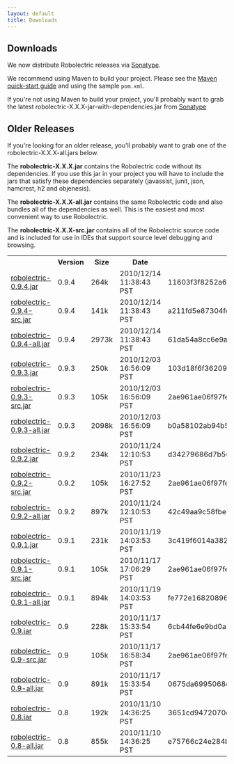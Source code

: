 ```yaml
---
layout: default
title: Downloads
---
```


## Downloads

We now distribute Robolectric releases via 
[Sonatype](https://oss.sonatype.org/index.html#nexus-search;quick~robolectric).

We recommend using Maven to build your project. Please see the [Maven quick-start guide](maven-quick-start.html) and using the sample `pom.xml`.

If you're not using Maven to build your project, you'll probably want to grab the latest
robolectric-X.X.X-jar-with-dependencies.jar from [Sonatype](https://oss.sonatype.org/index.html#nexus-search;quick~robolectric)

## Older Releases

If you're looking for an older release, you'll probably want to grab one of the robolectric-X.X.X-all.jars below.

The <b>robolectric-X.X.X.jar</b> contains the Robolectric code without its dependencies. If you use this jar in your project
you will have to include the jars that satisfy these dependencies separately (javassist, junit, json, hamcrest,
h2 and objenesis).

The <b>robolectric-X.X.X-all.jar</b> contains the same Robolectric code and also bundles all of the dependencies as well. This
is the easiest and most convenient way to use Robolectric.

The <b>robolectric-X.X.X-src.jar</b> contains all of the Robolectric source code and is included for use in IDEs that support
source level debugging and browsing.


<table id="standalone-downloads">
<tr>
  <th></th>
  <th>Version</th>
  <th>Size</th>
  <th>Date</th>
  <th>SHA1</th>
</tr>
<!-- START_DOWNLOADS -->
<tr>
  <td class="link"><a href="downloads/robolectric-0.9.4.jar" onClick="javascript:pageTracker._trackPageView('downloads/robolectric-0.9.4.jar'); ">robolectric-0.9.4.jar</a></td>
  <td class="version">0.9.4</td>
  <td class="size">264k</td>
  <td class="date">2010/12/14 11:38:43 PST</td>
  <td class="sha">11603f3f8252a62f4e03766ae53d3162463f2aa1</td>
</tr>
<tr>
  <td class="link"><a href="downloads/robolectric-0.9.4-src.jar" onClick="javascript:pageTracker._trackPageView('downloads/robolectric-0.9.4-src.jar'); ">robolectric-0.9.4-src.jar</a></td>
  <td class="version">0.9.4</td>
  <td class="size">141k</td>
  <td class="date">2010/12/14 11:38:43 PST</td>
  <td class="sha">a211fd5e87304feaf4e3d88eefad0f2ac96dd410</td>
</tr>
<tr>
  <td class="link"><a href="downloads/robolectric-0.9.4-all.jar" onClick="javascript:pageTracker._trackPageView('downloads/robolectric-0.9.4-all.jar'); ">robolectric-0.9.4-all.jar</a></td>
  <td class="version">0.9.4</td>
  <td class="size">2973k</td>
  <td class="date">2010/12/14 11:38:43 PST</td>
  <td class="sha">61da54a8cc6e9acf9b42ebede706ee1f7d00a0a4</td>
</tr>
<tr>
  <td class="link"><a href="downloads/robolectric-0.9.3.jar" onClick="javascript:pageTracker._trackPageView('downloads/robolectric-0.9.3.jar'); ">robolectric-0.9.3.jar</a></td>
  <td class="version">0.9.3</td>
  <td class="size">250k</td>
  <td class="date">2010/12/03 16:56:09 PST</td>
  <td class="sha">103d18f6f36209cd76d8e853bc1e83a0a7bdfd89</td>
</tr>
<tr>
  <td class="link"><a href="downloads/robolectric-0.9.3-src.jar" onClick="javascript:pageTracker._trackPageView('downloads/robolectric-0.9.3-src.jar'); ">robolectric-0.9.3-src.jar</a></td>
  <td class="version">0.9.3</td>
  <td class="size">105k</td>
  <td class="date">2010/12/03 16:56:09 PST</td>
  <td class="sha">2ae961ae06f97fee0980f46fc0e99e33eb8fe9ab</td>
</tr>
<tr>
  <td class="link"><a href="downloads/robolectric-0.9.3-all.jar" onClick="javascript:pageTracker._trackPageView('downloads/robolectric-0.9.3-all.jar'); ">robolectric-0.9.3-all.jar</a></td>
  <td class="version">0.9.3</td>
  <td class="size">2098k</td>
  <td class="date">2010/12/03 16:56:09 PST</td>
  <td class="sha">b0a58102ab94b5aaf9148fa9d31e3bd1bba79d11</td>
</tr>
<tr>
  <td class="link"><a href="downloads/robolectric-0.9.2.jar" onClick="javascript:pageTracker._trackPageView('downloads/robolectric-0.9.2.jar'); ">robolectric-0.9.2.jar</a></td>
  <td class="version">0.9.2</td>
  <td class="size">234k</td>
  <td class="date">2010/11/24 12:10:53 PST</td>
  <td class="sha">d34279686d7b56fd2fd3e349680e3dd9b23e040d</td>
</tr>
<tr>
  <td class="link"><a href="downloads/robolectric-0.9.2-src.jar" onClick="javascript:pageTracker._trackPageView('downloads/robolectric-0.9.2-src.jar'); ">robolectric-0.9.2-src.jar</a></td>
  <td class="version">0.9.2</td>
  <td class="size">105k</td>
  <td class="date">2010/11/23 16:27:52 PST</td>
  <td class="sha">2ae961ae06f97fee0980f46fc0e99e33eb8fe9ab</td>
</tr>
<tr>
  <td class="link"><a href="downloads/robolectric-0.9.2-all.jar" onClick="javascript:pageTracker._trackPageView('downloads/robolectric-0.9.2-all.jar'); ">robolectric-0.9.2-all.jar</a></td>
  <td class="version">0.9.2</td>
  <td class="size">897k</td>
  <td class="date">2010/11/24 12:10:53 PST</td>
  <td class="sha">42c49aa9c58fbe56f1236ee7cac9eee9be07229c</td>
</tr>
<tr>
  <td class="link"><a href="downloads/robolectric-0.9.1.jar" onClick="javascript:pageTracker._trackPageView('downloads/robolectric-0.9.1.jar'); ">robolectric-0.9.1.jar</a></td>
  <td class="version">0.9.1</td>
  <td class="size">231k</td>
  <td class="date">2010/11/19 14:03:53 PST</td>
  <td class="sha">3c419f6014a382e48de89da5fac6c61cdda832cd</td>
</tr>
<tr>
  <td class="link"><a href="downloads/robolectric-0.9.1-src.jar" onClick="javascript:pageTracker._trackPageView('downloads/robolectric-0.9.1-src.jar'); ">robolectric-0.9.1-src.jar</a></td>
  <td class="version">0.9.1</td>
  <td class="size">105k</td>
  <td class="date">2010/11/17 17:06:29 PST</td>
  <td class="sha">2ae961ae06f97fee0980f46fc0e99e33eb8fe9ab</td>
</tr>
<tr>
  <td class="link"><a href="downloads/robolectric-0.9.1-all.jar" onClick="javascript:pageTracker._trackPageView('downloads/robolectric-0.9.1-all.jar'); ">robolectric-0.9.1-all.jar</a></td>
  <td class="version">0.9.1</td>
  <td class="size">894k</td>
  <td class="date">2010/11/19 14:03:53 PST</td>
  <td class="sha">fe772e16820896d860459059e6a440e54e17d834</td>
</tr>
<tr>
  <td class="link"><a href="downloads/robolectric-0.9.jar" onClick="javascript:pageTracker._trackPageView('downloads/robolectric-0.9.jar'); ">robolectric-0.9.jar</a></td>
  <td class="version">0.9</td>
  <td class="size">228k</td>
  <td class="date">2010/11/17 15:33:54 PST</td>
  <td class="sha">6cb44fe6e9bd0a62e0b2038e8b3cd088736795ba</td>
</tr>
<tr>
  <td class="link"><a href="downloads/robolectric-0.9-src.jar" onClick="javascript:pageTracker._trackPageView('downloads/robolectric-0.9-src.jar'); ">robolectric-0.9-src.jar</a></td>
  <td class="version">0.9</td>
  <td class="size">105k</td>
  <td class="date">2010/11/17 16:58:34 PST</td>
  <td class="sha">2ae961ae06f97fee0980f46fc0e99e33eb8fe9ab</td>
</tr>
<tr>
  <td class="link"><a href="downloads/robolectric-0.9-all.jar" onClick="javascript:pageTracker._trackPageView('downloads/robolectric-0.9-all.jar'); ">robolectric-0.9-all.jar</a></td>
  <td class="version">0.9</td>
  <td class="size">891k</td>
  <td class="date">2010/11/17 15:33:54 PST</td>
  <td class="sha">0675da6995068e3d065f76155a864628cc70b3be</td>
</tr>
<tr>
  <td class="link"><a href="downloads/robolectric-0.8.jar" onClick="javascript:pageTracker._trackPageView('downloads/robolectric-0.8.jar'); ">robolectric-0.8.jar</a></td>
  <td class="version">0.8</td>
  <td class="size">192k</td>
  <td class="date">2010/11/10 14:36:25 PST</td>
  <td class="sha">3651cd9472070c7141cf8a8530e29713274b3679</td>
</tr>
<tr>
  <td class="link"><a href="downloads/robolectric-0.8-all.jar" onClick="javascript:pageTracker._trackPageView('downloads/robolectric-0.8-all.jar'); ">robolectric-0.8-all.jar</a></td>
  <td class="version">0.8</td>
  <td class="size">855k</td>
  <td class="date">2010/11/10 14:36:25 PST</td>
  <td class="sha">e75766c24e284b9355dad55a2e2fba9184c60f16</td>
</tr>
<!-- END_DOWNLOADS -->
</table>
